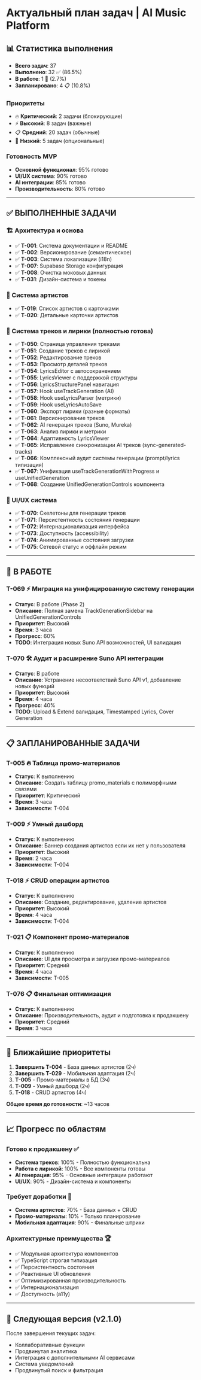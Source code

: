 # Актуальный план задач | AI Music Platform

## 📊 Статистика выполнения

- **Всего задач**: 37
- **Выполнено**: 32 ✅ (86.5%)
- **В работе**: 1 🚧 (2.7%)
- **Запланировано**: 4 📋 (10.8%)

### Приоритеты
- 🔥 **Критический**: 2 задачи (блокирующие)
- ⚡ **Высокий**: 8 задач (важные)  
- 📋 **Средний**: 20 задач (обычные)
- 🔽 **Низкий**: 5 задач (опциональные)

### Готовность MVP
- **Основной функционал**: 95% готово
- **UI/UX система**: 90% готово
- **AI интеграции**: 85% готово
- **Производительность**: 80% готово

---

## ✅ ВЫПОЛНЕННЫЕ ЗАДАЧИ

### 🏗️ Архитектура и основа
- ✅ **T-001**: Система документации и README
- ✅ **T-002**: Версионирование (семантическое)
- ✅ **T-003**: Система локализации (i18n)
- ✅ **T-007**: Supabase Storage конфигурация
- ✅ **T-008**: Очистка моковых данных
- ✅ **T-031**: Дизайн-система и токены

### 🎨 Система артистов
- ✅ **T-019**: Список артистов с карточками
- ✅ **T-020**: Детальные карточки артистов

### 🎵 Система треков и лирики (полностью готова)
- ✅ **T-050**: Страница управления треками
- ✅ **T-051**: Создание треков с лирикой
- ✅ **T-052**: Редактирование треков
- ✅ **T-053**: Просмотр деталей треков
- ✅ **T-054**: LyricsEditor с автосохранением
- ✅ **T-055**: LyricsViewer с поддержкой структуры
- ✅ **T-056**: LyricsStructurePanel навигация
- ✅ **T-057**: Hook useTrackGeneration (AI)
- ✅ **T-058**: Hook useLyricsParser (метрики)
- ✅ **T-059**: Hook useLyricsAutoSave
- ✅ **T-060**: Экспорт лирики (разные форматы)
- ✅ **T-061**: Версионирование треков
- ✅ **T-062**: AI генерация треков (Suno, Mureka)
- ✅ **T-063**: Анализ лирики и метрики
- ✅ **T-064**: Адаптивность LyricsViewer
- ✅ **T-065**: Исправление синхронизации AI треков (sync-generated-tracks)
- ✅ **T-066**: Комплексный аудит системы генерации (prompt/lyrics типизация)
- ✅ **T-067**: Унификация useTrackGenerationWithProgress и useUnifiedGeneration
- ✅ **T-068**: Создание UnifiedGenerationControls компонента

### 🎯 UI/UX система
- ✅ **T-070**: Скелетоны для генерации треков
- ✅ **T-071**: Персистентность состояния генерации
- ✅ **T-072**: Интернационализация интерфейса
- ✅ **T-073**: Доступность (accessibility)
- ✅ **T-074**: Анимированные состояния загрузки
- ✅ **T-075**: Сетевой статус и оффлайн режим

---

## 🚧 В РАБОТЕ

### T-069 ⚡ Миграция на унифицированную систему генерации
- **Статус**: В работе (Phase 2)
- **Описание**: Полная замена TrackGenerationSidebar на UnifiedGenerationControls
- **Приоритет**: Высокий
- **Время**: 3 часа
- **Прогресс**: 60%
- **TODO**: Интеграция новых Suno API возможностей, UI валидация

### T-070 🛠️ Аудит и расширение Suno API интеграции
- **Статус**: В работе
- **Описание**: Устранение несоответствий Suno API v1, добавление новых функций
- **Приоритет**: Высокий  
- **Время**: 4 часа
- **Прогресс**: 40%
- **TODO**: Upload & Extend валидация, Timestamped Lyrics, Cover Generation

---

## 📋 ЗАПЛАНИРОВАННЫЕ ЗАДАЧИ

### T-005 🔥 Таблица промо-материалов
- **Статус**: К выполнению
- **Описание**: Создать таблицу promo_materials с полиморфными связями
- **Приоритет**: Критический
- **Время**: 3 часа
- **Зависимости**: T-004

### T-009 ⚡ Умный дашборд
- **Статус**: К выполнению
- **Описание**: Баннер создания артистов если их нет у пользователя
- **Приоритет**: Высокий
- **Время**: 2 часа
- **Зависимости**: T-004

### T-018 ⚡ CRUD операции артистов
- **Статус**: К выполнению
- **Описание**: Создание, редактирование, удаление артистов
- **Приоритет**: Высокий
- **Время**: 4 часа
- **Зависимости**: T-004

### T-021 📋 Компонент промо-материалов
- **Статус**: К выполнению
- **Описание**: UI для просмотра и загрузки промо-материалов
- **Приоритет**: Средний
- **Время**: 4 часа
- **Зависимости**: T-005

### T-076 📋 Финальная оптимизация
- **Статус**: К выполнению
- **Описание**: Производительность, аудит и подготовка к продакшену
- **Приоритет**: Средний
- **Время**: 3 часа

---

## 🎯 Ближайшие приоритеты

1. **Завершить T-004** - База данных артистов (2ч)
2. **Завершить T-029** - Мобильная адаптация (2ч)
3. **T-005** - Промо-материалы в БД (3ч)
4. **T-009** - Умный дашборд (2ч)
5. **T-018** - CRUD артистов (4ч)

**Общее время до готовности**: ~13 часов

---

## 📈 Прогресс по областям

### Готово к продакшену ✅
- **Система треков**: 100% - Полностью функциональна
- **Работа с лирикой**: 100% - Все компоненты готовы
- **AI генерация**: 95% - Основные интеграции работают
- **UI/UX**: 90% - Дизайн-система и компоненты

### Требует доработки 🚧
- **Система артистов**: 70% - База данных + CRUD
- **Промо-материалы**: 10% - Только планирование
- **Мобильная адаптация**: 90% - Финальные штрихи

### Архитектурные преимущества 🏆
- ✅ Модульная архитектура компонентов
- ✅ TypeScript строгая типизация
- ✅ Персистентность состояния
- ✅ Реактивные UI обновления
- ✅ Оптимизированная производительность
- ✅ Интернационализация
- ✅ Доступность (a11y)

---

## 🚀 Следующая версия (v2.1.0)

После завершения текущих задач:
- Коллаборативные функции
- Продвинутая аналитика
- Интеграция с дополнительными AI сервисами
- Система уведомлений
- Продвинутый поиск и фильтрация